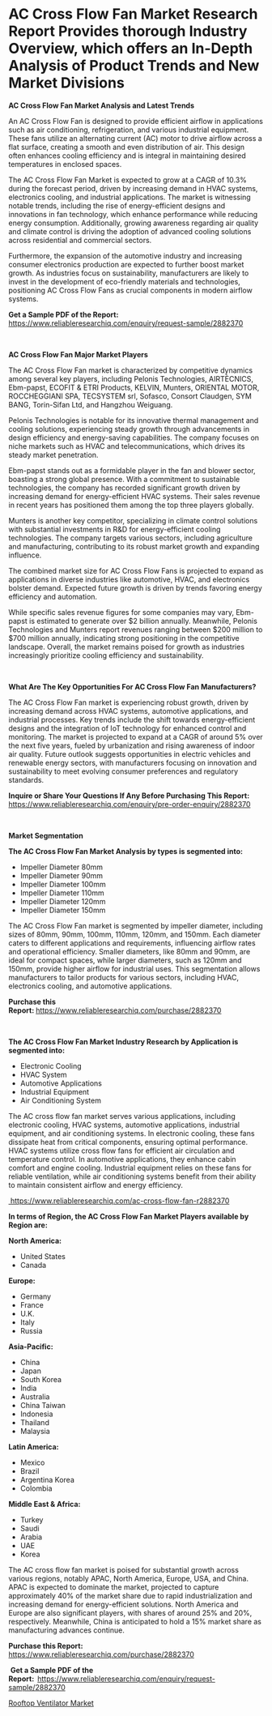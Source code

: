 <p><h1>AC Cross Flow Fan Market Research Report Provides thorough Industry Overview, which offers an In-Depth Analysis of Product Trends and New Market Divisions</h1></p><p><strong>AC Cross Flow Fan Market Analysis and Latest Trends</strong></p>
<p><p>An AC Cross Flow Fan is designed to provide efficient airflow in applications such as air conditioning, refrigeration, and various industrial equipment. These fans utilize an alternating current (AC) motor to drive airflow across a flat surface, creating a smooth and even distribution of air. This design often enhances cooling efficiency and is integral in maintaining desired temperatures in enclosed spaces.</p><p>The AC Cross Flow Fan Market is expected to grow at a CAGR of 10.3% during the forecast period, driven by increasing demand in HVAC systems, electronics cooling, and industrial applications. The market is witnessing notable trends, including the rise of energy-efficient designs and innovations in fan technology, which enhance performance while reducing energy consumption. Additionally, growing awareness regarding air quality and climate control is driving the adoption of advanced cooling solutions across residential and commercial sectors. </p><p>Furthermore, the expansion of the automotive industry and increasing consumer electronics production are expected to further boost market growth. As industries focus on sustainability, manufacturers are likely to invest in the development of eco-friendly materials and technologies, positioning AC Cross Flow Fans as crucial components in modern airflow systems.</p></p>
<p><strong>Get a Sample PDF of the Report:&nbsp;</strong> <a href="https://www.reliableresearchiq.com/enquiry/request-sample/2882370?utm_campaign=2299&utm_medium=2&utm_source=Github&utm_content=ia&utm_term=13032025&utm_id=ac-cross-flow-fan">https://www.reliableresearchiq.com/enquiry/request-sample/2882370</a></p>
<p>&nbsp;</p>
<p><strong>AC Cross Flow Fan Major Market Players</strong></p>
<p><p>The AC Cross Flow Fan market is characterized by competitive dynamics among several key players, including Pelonis Technologies, AIRTÈCNICS, Ebm-papst, ECOFIT & ETRI Products, KELVIN, Munters, ORIENTAL MOTOR, ROCCHEGGIANI SPA, TECSYSTEM srl, Sofasco, Consort Claudgen, SYM BANG, Torin-Sifan Ltd, and Hangzhou Weiguang.</p><p>Pelonis Technologies is notable for its innovative thermal management and cooling solutions, experiencing steady growth through advancements in design efficiency and energy-saving capabilities. The company focuses on niche markets such as HVAC and telecommunications, which drives its steady market penetration.</p><p>Ebm-papst stands out as a formidable player in the fan and blower sector, boasting a strong global presence. With a commitment to sustainable technologies, the company has recorded significant growth driven by increasing demand for energy-efficient HVAC systems. Their sales revenue in recent years has positioned them among the top three players globally.</p><p>Munters is another key competitor, specializing in climate control solutions with substantial investments in R&D for energy-efficient cooling technologies. The company targets various sectors, including agriculture and manufacturing, contributing to its robust market growth and expanding influence.</p><p>The combined market size for AC Cross Flow Fans is projected to expand as applications in diverse industries like automotive, HVAC, and electronics bolster demand. Expected future growth is driven by trends favoring energy efficiency and automation.</p><p>While specific sales revenue figures for some companies may vary, Ebm-papst is estimated to generate over $2 billion annually. Meanwhile, Pelonis Technologies and Munters report revenues ranging between $200 million to $700 million annually, indicating strong positioning in the competitive landscape. Overall, the market remains poised for growth as industries increasingly prioritize cooling efficiency and sustainability.</p></p>
<p>&nbsp;</p>
<p><strong>What Are The Key Opportunities For AC Cross Flow Fan Manufacturers?</strong></p>
<p><p>The AC Cross Flow Fan market is experiencing robust growth, driven by increasing demand across HVAC systems, automotive applications, and industrial processes. Key trends include the shift towards energy-efficient designs and the integration of IoT technology for enhanced control and monitoring. The market is projected to expand at a CAGR of around 5% over the next five years, fueled by urbanization and rising awareness of indoor air quality. Future outlook suggests opportunities in electric vehicles and renewable energy sectors, with manufacturers focusing on innovation and sustainability to meet evolving consumer preferences and regulatory standards.</p></p>
<p><strong>Inquire or Share Your Questions If Any Before Purchasing This Report:</strong> <a href="https://www.reliableresearchiq.com/enquiry/pre-order-enquiry/2882370?utm_campaign=2299&utm_medium=2&utm_source=Github&utm_content=ia&utm_term=13032025&utm_id=ac-cross-flow-fan">https://www.reliableresearchiq.com/enquiry/pre-order-enquiry/2882370</a></p>
<p>&nbsp;</p>
<p><strong>Market Segmentation</strong></p>
<p><strong>The AC Cross Flow Fan Market Analysis by types is segmented into:</strong></p>
<p><ul><li>Impeller Diameter 80mm</li><li>Impeller Diameter 90mm</li><li>Impeller Diameter 100mm</li><li>Impeller Diameter 110mm</li><li>Impeller Diameter 120mm</li><li>Impeller Diameter 150mm</li></ul></p>
<p><p>The AC Cross Flow Fan market is segmented by impeller diameter, including sizes of 80mm, 90mm, 100mm, 110mm, 120mm, and 150mm. Each diameter caters to different applications and requirements, influencing airflow rates and operational efficiency. Smaller diameters, like 80mm and 90mm, are ideal for compact spaces, while larger diameters, such as 120mm and 150mm, provide higher airflow for industrial uses. This segmentation allows manufacturers to tailor products for various sectors, including HVAC, electronics cooling, and automotive applications.</p></p>
<p><strong>Purchase this Report:&nbsp;</strong><a href="https://www.reliableresearchiq.com/purchase/2882370?utm_campaign=2299&utm_medium=2&utm_source=Github&utm_content=ia&utm_term=13032025&utm_id=ac-cross-flow-fan">https://www.reliableresearchiq.com/purchase/2882370</a></p>
<p>&nbsp;</p>
<p><strong>The AC Cross Flow Fan Market Industry Research by Application is segmented into:</strong></p>
<p><ul><li>Electronic Cooling</li><li>HVAC System</li><li>Automotive Applications</li><li>Industrial Equipment</li><li>Air Conditioning System</li></ul></p>
<p><p>The AC cross flow fan market serves various applications, including electronic cooling, HVAC systems, automotive applications, industrial equipment, and air conditioning systems. In electronic cooling, these fans dissipate heat from critical components, ensuring optimal performance. HVAC systems utilize cross flow fans for efficient air circulation and temperature control. In automotive applications, they enhance cabin comfort and engine cooling. Industrial equipment relies on these fans for reliable ventilation, while air conditioning systems benefit from their ability to maintain consistent airflow and energy efficiency.</p></p>
<p><a href="https://www.reliableresearchiq.com/ac-cross-flow-fan-r2882370?utm_campaign=2299&utm_medium=2&utm_source=Github&utm_content=ia&utm_term=13032025&utm_id=ac-cross-flow-fan">&nbsp;https://www.reliableresearchiq.com/ac-cross-flow-fan-r2882370</a></p>
<p><strong>In terms of Region, the AC Cross Flow Fan Market Players available by Region are:</strong></p>
<p>
    <p> <strong> North America: </strong>
        <ul>
            <li>United States</li>
            <li>Canada</li>
        </ul>
        </p> 
    <p> <strong> Europe: </strong>
        <ul>
            <li>Germany</li>
            <li>France</li>
            <li>U.K.</li>
            <li>Italy</li>
            <li>Russia</li>
        </ul>
        </p> 
    <p> <strong> Asia-Pacific: </strong>
        <ul>
            <li>China</li>
            <li>Japan</li>
            <li>South Korea</li>
            <li>India</li>
            <li>Australia</li>
            <li>China Taiwan</li>
            <li>Indonesia</li>
            <li>Thailand</li>
            <li>Malaysia</li>
        </ul>
        </p> 
    <p> <strong> Latin America: </strong>
        <ul>
            <li>Mexico</li>
            <li>Brazil</li>
            <li>Argentina Korea</li>
            <li>Colombia</li>
        </ul>
        </p> 
    <p> <strong> Middle East & Africa: </strong>
        <ul>
            <li>Turkey</li>
            <li>Saudi</li>
            <li>Arabia</li>
            <li>UAE</li>
            <li>Korea</li>
        </ul>
    </p>
    </p>
<p><p>The AC cross flow fan market is poised for substantial growth across various regions, notably APAC, North America, Europe, USA, and China. APAC is expected to dominate the market, projected to capture approximately 40% of the market share due to rapid industrialization and increasing demand for energy-efficient solutions. North America and Europe are also significant players, with shares of around 25% and 20%, respectively. Meanwhile, China is anticipated to hold a 15% market share as manufacturing advances continue.</p></p>
<p><strong>Purchase this Report: </strong><a href="https://www.reliableresearchiq.com/purchase/2882370?utm_campaign=2299&utm_medium=2&utm_source=Github&utm_content=ia&utm_term=13032025&utm_id=ac-cross-flow-fan">https://www.reliableresearchiq.com/purchase/2882370</a></p>
<p>&nbsp;<strong>Get a Sample PDF of the Report:&nbsp;&nbsp;</strong><a href="https://www.reliableresearchiq.com/enquiry/request-sample/2882370?utm_campaign=2299&utm_medium=2&utm_source=Github&utm_content=ia&utm_term=13032025&utm_id=ac-cross-flow-fan">https://www.reliableresearchiq.com/enquiry/request-sample/2882370</a></p>
<p><strong></strong></p>
<p><p><a href="https://github.com/dmitriyvo6rog/Market-Research-Report-List-1/blob/main/rooftop-ventilator-market.md?utm_campaign=2299&utm_medium=2&utm_source=Github&utm_content=ia&utm_term=13032025&utm_id=ac-cross-flow-fan">Rooftop Ventilator Market</a></p></p>
